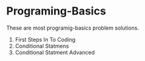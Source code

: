 # Programing-Basics
These are most programig-basics problem solutions.

1. First Steps In To Coding
2. Conditional Statmens
3. Conditional Statment Advanced
